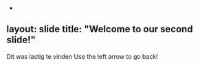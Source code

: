 -
layout: slide
title: "Welcome to our second slide!"
---
Dit was lastig te vinden
Use the left arrow to go back!
